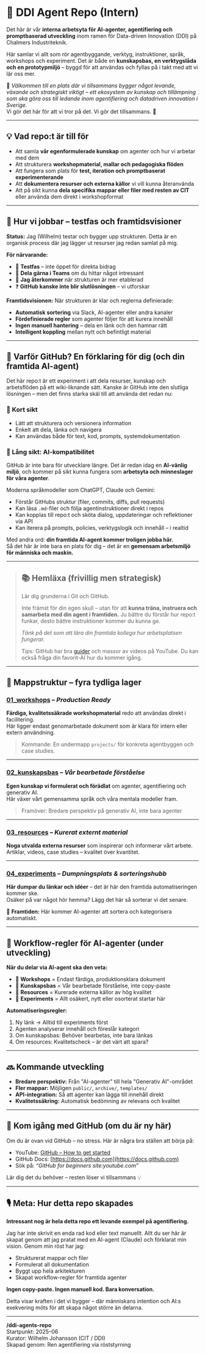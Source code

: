 # 🧠 DDI Agent Repo (Intern)

Det här är vår **interna arbetsyta för AI-agenter, agentifiering och promptbaserad utveckling** inom ramen för Data-driven Innovation (DDI) på Chalmers Industriteknik.

Här samlar vi allt som rör agentbyggande, verktyg, instruktioner, språk, workshops och experiment. Det är både en **kunskapsbas, en verktygslåda och en prototypmiljö** – byggd för att användas och fyllas på i takt med att vi lär oss mer.

📍 *Välkommen till en plats där vi tillsammans bygger något levande, växande och strategiskt viktigt – ett ekosystem av kunskap och tillämpning som ska göra oss till ledande inom agentifiering och datadriven innovation i Sverige.*  
Vi gör det här för att vi tror på det. Vi gör det tillsammans. 🚀

---

## 💡 Vad repo:t är till för

- Att samla **vår egenformulerade kunskap** om agenter och hur vi arbetar med dem
- Att strukturera **workshopmaterial, mallar och pedagogiska flöden**
- Att fungera som plats för **test, iteration och promptbaserat experimenterande**
- Att **dokumentera resurser och externa källor** vi vill kunna återanvända
- Att på sikt kunna **dela specifika mappar eller filer med resten av CIT** eller använda dem direkt i workshopformat

---

## 🔧 Hur vi jobbar – testfas och framtidsvisioner

**Status:** Jag (Wilhelm) testar och bygger upp strukturen. Detta är en organisk process där jag lägger ut resurser jag redan samlat på mig.

**För närvarande:**
- 🧪 **Testfas** – inte öppet för direkta bidrag
- 💬 **Dela gärna i Teams** om du hittar något intressant
- 🔄 **Jag återkommer** när strukturen är mer etablerad
- ❓ **GitHub kanske inte blir slutlösningen** – vi utforskar

**Framtidsvisionen:**
När strukturen är klar och reglerna definierade:
- **Automatisk sortering** via Slack, AI-agenter eller andra kanaler
- **Fördefinierade regler** som agenter följer för att kurera innehåll
- **Ingen manuell hantering** – dela en länk och den hamnar rätt
- **Intelligent koppling** mellan nytt och befintligt material

---

## 🤔 Varför GitHub? En förklaring för dig (och din framtida AI-agent)

Det här repo:t är ett experiment i att dela resurser, kunskap och arbetsflöden på ett wiki-liknande sätt. Kanske är GitHub inte den slutliga lösningen – men det finns starka skäl till att använda det redan nu:

### 🔹 Kort sikt
- Lätt att strukturera och versionera information  
- Enkelt att dela, länka och navigera  
- Kan användas både för text, kod, prompts, systemdokumentation  

### 🔹 Lång sikt: AI-kompatibilitet

GitHub är inte bara för utvecklare längre. Det är redan idag en **AI-vänlig miljö**, och kommer på sikt kunna fungera som **arbetsyta och minneslager för våra agenter**.

Moderna språkmodeller som ChatGPT, Claude och Gemini:

- Förstår GitHubs struktur (filer, commits, diffs, pull requests)
- Kan läsa `.md`-filer och följa agentinstruktioner direkt i repos
- Kan kopplas till repo:t och sköta dialog, uppdateringar och reflektioner via API
- Kan iterera på prompts, policies, verktygslogik och innehåll – i realtid

Med andra ord: **din framtida AI-agent kommer troligen jobba här.**  
Så det här är inte bara en plats för dig – det är en **gemensam arbetsmiljö för människa och maskin.**

---

> ## 📚 Hemläxa (frivillig men strategisk)
>
> Lär dig grunderna i Git och GitHub.
>
> Inte främst för din egen skull – utan för att **kunna träna, instruera och samarbeta med din agent i framtiden.** Ju bättre du förstår hur repo:t funkar, desto bättre instruktioner kommer du kunna ge.
>
> *Tänk på det som att lära din framtida kollega hur arbetsplatsen fungerar.*
>
>
> Tips: GitHub har bra [guider](https://docs.github.com) och massor av videos på YouTube. Du kan också fråga din favorit-AI hur du kommer igång.

---

## 📁 Mappstruktur – fyra tydliga lager

### [01_workshops](./01_workshops/) – *Production Ready*
**Färdiga, kvalitetssäkrade workshopmaterial** redo att användas direkt i facilitering.  
Här ligger endast genomarbetade dokument som är klara för intern eller extern användning.

> Kommande: En undermapp `projects/` för konkreta agentbyggen och case studies.

---

### [02_kunskapsbas](./02_kunskapsbas/) – *Vår bearbetade förståelse*
**Egen kunskap vi formulerat och förädlat** om agenter, agentifiering och generativ AI.  
Här växer vårt gemensamma språk och våra mentala modeller fram.

> Framöver: Bredare perspektiv på generativ AI, inte bara agenter

---

### [03_resources](./03_resources/) – *Kurerat externt material*
**Noga utvalda externa resurser** som inspirerar och informerar vårt arbete.  
Artiklar, videos, case studies – kvalitet över kvantitet.

---

### [04_experiments](./04_experiments/) – *Dumpningsplats & sorteringshubb*
**Här dumpar du länkar och idéer** – det är här den framtida automatiseringen kommer ske.  
Osäker på var något hör hemma? Lägg det här så sorterar vi det senare.

🤖 **Framtiden:** Här kommer AI-agenter att sortera och kategorisera automatiskt.

---


## 🤖 Workflow-regler för AI-agenter (under utveckling)

**När du delar via AI-agent ska den veta:**
- 🎯 **Workshops** = Endast färdiga, produktionsklara dokument
- 📘 **Kunskapsbas** = Vår bearbetade förståelse, inte copy-paste
- 🔗 **Resources** = Kurerade externa källor av hög kvalitet
- 🧪 **Experiments** = Allt osäkert, nytt eller osorterat startar här

**Automatiseringsregler:**
1. Ny länk → Alltid till experiments först
2. Agenten analyserar innehåll och föreslår kategori
3. Om kunskapsbas: Behöver bearbetas, inte bara länkas
4. Om resources: Kvalitetscheck – är det värt att spara?

---

## 🔜 Kommande utveckling

- **Bredare perspektiv:** Från "AI-agenter" till hela "Generativ AI"-området
- **Fler mappar:** Möjligen `public/`, `archive/`, `templates/`
- **API-integration:** Så att agenter kan lägga till innehåll direkt
- **Kvalitetssäkring:** Automatisk bedömning av relevans och kvalitet

---

## 🎥 Kom igång med GitHub (om du är ny här)

Om du är ovan vid GitHub – no stress. Här är några bra ställen att börja på:

- YouTube: [GitHub – How to get started](https://www.youtube.com/github)
- GitHub Docs: [https://docs.github.com](https://docs.github.com)
- Sök på: *“GitHub for beginners site:youtube.com”*

Lär dig det du behöver – resten löser vi tillsammans 💡

---

## 🎙️ Meta: Hur detta repo skapades

**Intressant nog är hela detta repo ett levande exempel på agentifiering.**

Jag har inte skrivit en enda rad kod eller text manuellt. Allt du ser här är skapat genom att jag pratat med en AI-agent (Claude) och förklarat min vision. Genom min röst har jag:
- Strukturerat mappar och filer
- Formulerat all dokumentation
- Byggt upp hela arkitekturen
- Skapat workflow-regler för framtida agenter

**Ingen copy-paste. Ingen manuell kod. Bara konversation.**

Detta visar kraften i det vi bygger – där människans intention och AI:s exekvering möts för att skapa något större än delarna.

---

**/ddi-agents-repo**  
Startpunkt: 2025–06  
Kurator: Wilhelm Johansson (CIT / DDI)  
Skapad genom: Ren agentifiering via röststyrning

